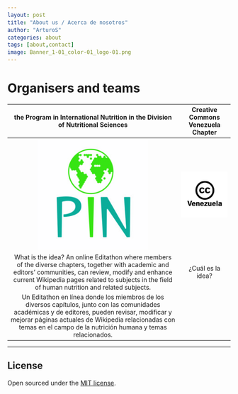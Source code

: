 ```yaml
---
layout: post
title: "About us / Acerca de nosotros"
author: "ArturoS"
categories: about
tags: [about,contact]
image: Banner_1-01_color-01_logo-01.png
---
```


# Organisers and teams

| **the Program in International Nutrition in the Division of Nutritional Sciences** | **Creative Commons Venezuela Chapter** |
|    :---:      |           :---:           |
| <img src="assets/img/pin-logo.jpeg" style="width:250px;"> | <img src="assets/img/cc-ve-logo.jpeg" style="width:250px;"> |
| What is the idea? An online Editathon where members of the diverse chapters, together with academic and editors’ communities, can review, modify and enhance current Wikipedia pages related to subjects in the field of human nutrition and related subjects. | ¿Cuál es la idea?
Un Editathon en línea donde los miembros de los diversos capítulos, junto con las comunidades académicas y de editores, pueden revisar, modificar y mejorar páginas actuales de Wikipedia relacionadas con temas en el campo de la nutrición humana y temas relacionados. |

---

## License

Open sourced under the [MIT license](https://github.com/edithaton/page/LICENSE.md).
